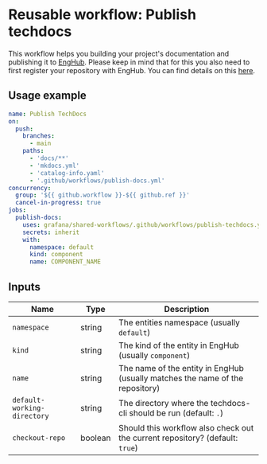 # Reusable workflow: Publish techdocs

This workflow helps you building your project's documentation and publishing it to [EngHub](https://enghub.grafana-ops.net).
Please keep in mind that for this you also need to first register your repository with EngHub.
You can find details on this [here](https://enghub.grafana-ops.net/docs/default/component/enghub/user-guides/add-gh-repo/).

## Usage example

```yaml
name: Publish TechDocs
on:
  push:
    branches:
      - main
    paths:
      - 'docs/**'
      - 'mkdocs.yml'
      - 'catalog-info.yaml'
      - '.github/workflows/publish-docs.yml'
concurrency:
  group: '${{ github.workflow }}-${{ github.ref }}'
  cancel-in-progress: true
jobs:
  publish-docs:
    uses: grafana/shared-workflows/.github/workflows/publish-techdocs.yaml@main
    secrets: inherit
    with:
      namespace: default
      kind: component
      name: COMPONENT_NAME
```

## Inputs

| Name | Type | Description |
|-|-|-|
| `namespace` | string | The entities namespace (usually `default`) |
| `kind` | string | The kind of the entity in EngHub (usually `component`) |
| `name` | string | The name of the entity in EngHub (usually matches the name of the repository) |
| `default-working-directory` | string | The directory where the techdocs-cli should be run (default: `.`) |
| `checkout-repo` | boolean | Should this workflow also check out the current repository? (default: `true`) |

